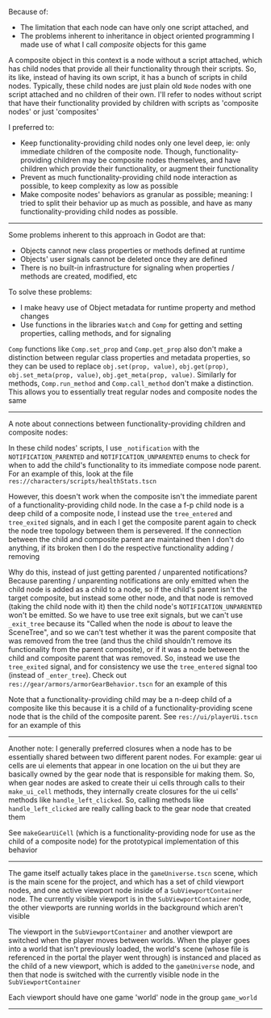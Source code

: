 

Because of:
  * The limitation that each node can have only one script attached, and
  * The problems inherent to inheritance in object oriented programming
I made use of what I call *composite* objects for this game

A composite object in this context is a node without a script attached, which has child nodes that provide all their functionality through their scripts. So, its like, instead of having its own script, it has a bunch of scripts in child nodes. Typically, these child nodes are just plain old `Node` nodes with one script attached and no children of their own. I'll refer to nodes without script that have their functionality provided by children with scripts as 'composite nodes' or just 'composites'

I preferred to:
  * Keep functionality-providing child nodes only one level deep, ie: only immediate children of the composite node. Though, functionality-providing children may be composite nodes themselves, and have children which provide their functionality, or augment their functionality
  * Prevent as much functionality-providing child node interaction as possible, to keep complexity as low as possible
  * Make composite nodes' behaviors as granular as possible; meaning: I tried to split their behavior up as much as possible, and have as many functionality-providing child nodes as possible.

---

Some problems inherent to this approach in Godot are that:
  * Objects cannot new class properties or methods defined at runtime
  * Objects' user signals cannot be deleted once they are defined
  * There is no built-in infrastructure for signaling when properties / methods are created, modified, etc

To solve these problems:
  * I make heavy use of Object metadata for runtime property and method changes
  * Use functions in the libraries `Watch` and `Comp` for getting and setting properties, calling methods, and for signaling

`Comp` functions like `Comp.set_prop` and `Comp.get_prop` also don't make a distinction between regular class properties and metadata properties, so they can be used to replace `obj.set(prop, value)`, `obj.get(prop)`, `obj.set_meta(prop, value)`, `obj.get_meta(prop, value)`. Similarly for methods, `Comp.run_method` and `Comp.call_method` don't make a distinction. This allows you to essentially treat regular nodes and composite nodes the same

---

A note about connections between functionality-providing children and composite nodes:

In these child nodes' scripts, I use `_notification` with the `NOTIFICATION_PARENTED` and `NOTIFICATION_UNPARENTED` enums to check for when to add the child's functionality to its immediate compose node parent. For an example of this, look at the file `res://characters/scripts/healthStats.tscn`

However, this doesn't work when the composite isn't the immediate parent of a functionality-providing child node. In the case a f-p child node is a deep child of a composite node, I instead use the `tree_entered` and `tree_exited` signals, and in each I get the composite parent again to check the node tree topology between them is persevered. If the connection between the child and composite parent are maintained then I don't do anything, if its broken then I do the respective functionality adding / removing

Why do this, instead of just getting parented / unparented notifications? Because parenting / unparenting notifications are only emitted when the child node is added as a child to a node, so if the child's parent isn't the target composite, but instead some other node, and that node is removed (taking the child node with it) then the child node's `NOTIFICATION_UNPARENTED` won't be emitted. So we have to use tree exit signals, but we can't use `_exit_tree` because its "Called when the node is *about* to leave the SceneTree", and so we can't test whether it was the parent composite that was removed from the tree (and thus the child shouldn't remove its functionality from the parent composite), or if it was a node between the child and composite parent that was removed. So, instead we use the `tree_exited` signal, and for consistency we use the `tree_entered` signal too (instead of `_enter_tree`). Check out `res://gear/armors/armorGearBehavior.tscn` for an example of this

Note that a functionality-providing child may be a n-deep child of a composite like this because it is a child of a functionality-providing scene node that is the child of the composite parent. See `res://ui/playerUi.tscn` for an example of this


---

Another note: I generally preferred closures when a node has to be essentially shared between two different parent nodes. For example: gear ui cells are ui elements that appear in one location on the ui but they are basically owned by the gear node that is responsible for making them. So, when gear nodes are asked to create their ui cells through calls to their `make_ui_cell` methods, they internally create closures for the ui cells' methods like `handle_left_clicked`. So, calling methods like `handle_left_clicked` are really calling back to the gear node that created them

See `makeGearUiCell` (which is a functionality-providing node for use as the child of a composite node) for the prototypical implementation of this behavior

---

The game itself actually takes place in the `gameUniverse.tscn` scene, which is the main scene for the project, and which has a set of child viewport nodes, and one active viewport node inside of a `SubViewportContainer` node. The currently visible viewport is in the `SubViewportContainer` node, the other viewports are running worlds in the background which aren't visible

The viewport in the `SubViewportContainer` and another viewport are switched when the player moves between worlds. When the player goes into a world that isn't previously loaded, the world's scene (whose file is referenced in the portal the player went through) is instanced and placed as the child of a new viewport, which is added to the `gameUniverse` node, and then that node is switched with the currently visible node in the `SubViewportContainer`

Each viewport should have one game 'world' node in the group `game_world`

---








